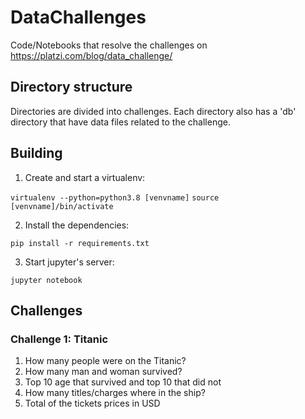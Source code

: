 # DataChallenges
Code/Notebooks that resolve the challenges on https://platzi.com/blog/data_challenge/

## Directory structure

Directories are divided into challenges. Each directory also has a 'db' directory that have data files related to the challenge.

## Building

1. Create and start a virtualenv:

`virtualenv --python=python3.8 [venvname]`
`source [venvname]/bin/activate`

2. Install the dependencies:

`pip install -r requirements.txt`

3. Start jupyter's server:

`jupyter notebook`

## Challenges

### Challenge 1: Titanic

1. How many people were on the Titanic?
2. How many man and woman survived?
3. Top 10 age that survived and top 10 that did not
4. How many titles/charges where in the ship?
5. Total of the tickets prices in USD